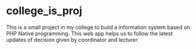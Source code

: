 # college_is_proj

This is a small project in my college to build a information system based on PHP Native programming. This web app helps us to follow the latest updates of decision given by coordinator and lecturer.